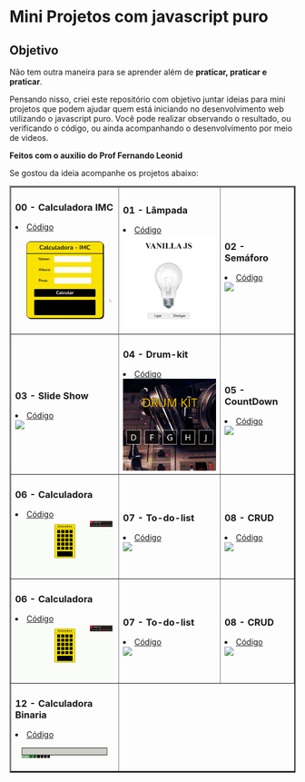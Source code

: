 # Mini Projetos com javascript puro

## Objetivo
Não tem outra maneira para se aprender além de **praticar, praticar e praticar**.

Pensando nisso, criei este repositório com objetivo juntar ideias para mini projetos que podem ajudar quem está iniciando no desenvolvimento web utilizando o javascript puro.
Você pode realizar observando o resultado, ou verificando o código, ou ainda acompanhando o desenvolvimento por meio de videos.

**Feitos com o auxilio do Prof Fernando Leonid**

Se gostou da ideia acompanhe os projetos abaixo:

<table border="2">
  <tr>
    <td>
        <h3>00 - Calculadora IMC</h3>
        <li><a href="">Código</a></li>
        <a href=""><img src="./img/00-imc.gif" width="250px"></a>
    </td>
      <td>
        <h3>01 - Lâmpada</h3>
        <li><a href="https://github.com/victor-joness/CodeChallenges/tree/main/Fernando%20Leonid%20-%20Challenger/01-Lampada%20em%20Js">Código</a></li>
        <a href="https://github.com/victor-joness/CodeChallenges/tree/main/Fernando%20Leonid%20-%20Challenger/01-Lampada%20em%20Js"><img src="./img/01-lamp.gif" width="250px"></a>
    </td>
    <td>
      <h3>02 - Semáforo</h3>
      <li><a href="">Código</a></li>
      <a href=""><img src="./img/02-semáfoto.gif" width="250px" ></a>
    </td>
  </tr>
  <tr>
    <td>
      <h3>03 - Slide Show</h3>
      <li><a href="">Código</a></li>
      <a href=""><img src="./img/03-slidershow.gif" width="250px" ></a>
    </td>
    <td>
      <h3>04 - Drum-kit</h3>
      <li><a href="">Código</a></li>
      <a href=""><img src="./img/04-DRUM-KIT.gif" width="250px" ></a>
    </td>
    <td>
      <h3>05 - CountDown</h3>
      <li><a href="">Código</a></li>
      <a href=""><img src="./img/05-countdown.gif" width="250px" ></a>
    </td>
  </tr>
  <tr>
    <td>
      <h3>06 - Calculadora</h3>
      <li><a href="">Código</a></li>
      <a href=""><img src="./img/06-Calculadora.gif" width="250px" ></a>
    </td>
    <td>
      <h3>07 - To-do-list</h3>
      <li><a href="">Código</a></li>
      <a href=""><img src="./img/07-todo-List.gif" width="250px" ></a>
    </td>
    <td>
      <h3>08 - CRUD</h3>
      <li><a href="">Código</a></li>
      <a href=""><img src="./img/08-crud.gif" width="250px" ></a>
    </td>
  </tr>
  <tr>
    <td>
      <h3>06 - Calculadora</h3>
      <li><a href="">Código</a></li>
      <a href=""><img src="./img/06-Calculadora.gif" width="250px" ></a>
    </td>
    <td>
      <h3>07 - To-do-list</h3>
      <li><a href="">Código</a></li>
      <a href="https://fernandoleonid.github.io/mini-projetos-js/07-todo-List/"><img src="./img/07-todo-List.gif" width="250px" ></a>
    </td>
    <td>
      <h3>08 - CRUD</h3>
      <li><a href="">Código</a></li>
      <a href=""><img src="./img/08-crud.gif" width="250px" ></a>
    </td>
  </tr>
  <tr>
    <td>
      <h3>12 - Calculadora Binaria</h3>
      <li><a href="https://github.com/victor-joness/CodeChallenges/tree/main/Fernando%20Leonid%20-%20Challenger/12-Binary-Calculator">Código</a></li>
      <a href="https://github.com/victor-joness/CodeChallenges/tree/main/Fernando%20Leonid%20-%20Challenger/12-Binary-Calculator"><img src="./img/12-binaria.gif" width="250px"></a>
    </td>
  </tr>
</table>
